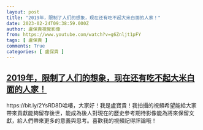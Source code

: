 ```yaml
---
layout: post
title: "2019年，限制了人们的想象，现在还有吃不起大米白面的人家！"
date: 2023-02-24T09:38:59.000Z
author: 盧保貴視覺影像
from: https://www.youtube.com/watch?v=g6Znljt1pFY
tags: [ 盧保貴 ]
comments: True
categories: [ 盧保貴 ]
---
```

<!--1677231539000-->
[2019年，限制了人们的想象，现在还有吃不起大米白面的人家！](https://www.youtube.com/watch?v=g6Znljt1pFY)
------

<div>
https://bit.ly/2YsRD8D哈嘍，大家好！我是盧寶貴！我拍攝的視頻希望能給大家帶來貢獻能夠留存後世，能成為後人對現在的歷史參考期待影像能為將來保留文獻，給人們帶來更多的意義與思考。喜歡我的視頻記得評論哦！
</div>
